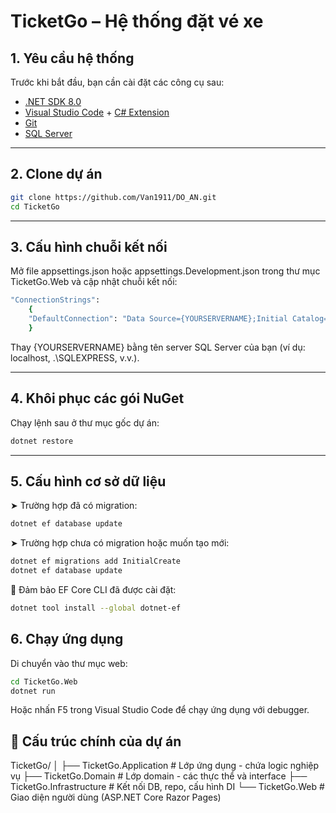 # TicketGo – Hệ thống đặt vé xe

## 1. Yêu cầu hệ thống

Trước khi bắt đầu, bạn cần cài đặt các công cụ sau:

- [.NET SDK 8.0](https://dotnet.microsoft.com/en-us/download)
- [Visual Studio Code](https://code.visualstudio.com/) + [C# Extension](https://marketplace.visualstudio.com/items?itemName=ms-dotnettools.csharp)
- [Git](https://git-scm.com/downloads)
- [SQL Server](https://www.microsoft.com/en-us/sql-server/sql-server-downloads)

---

## 2. Clone dự án

```bash
git clone https://github.com/Van1911/DO_AN.git
cd TicketGo
```
---

## 3. Cấu hình chuỗi kết nối
Mở file appsettings.json hoặc appsettings.Development.json trong thư mục TicketGo.Web và cập nhật chuỗi kết nối:

```bash
"ConnectionStrings": 
    {
    "DefaultConnection": "Data Source={YOURSERVERNAME};Initial Catalog=TicketGoV2;Integrated Security=True;Encrypt=False"
    }
```
Thay {YOURSERVERNAME} bằng tên server SQL Server của bạn (ví dụ: localhost, .\SQLEXPRESS, v.v.).


---

## 4. Khôi phục các gói NuGet
Chạy lệnh sau ở thư mục gốc dự án:
```bash
dotnet restore
```

---

## 5. Cấu hình cơ sở dữ liệu
➤ Trường hợp đã có migration:

```bash
dotnet ef database update
```

➤ Trường hợp chưa có migration hoặc muốn tạo mới:

```bash
dotnet ef migrations add InitialCreate
dotnet ef database update
```

📌 Đảm bảo EF Core CLI đã được cài đặt:

```bash
dotnet tool install --global dotnet-ef
```

## 6. Chạy ứng dụng
Di chuyển vào thư mục web:

```bash
cd TicketGo.Web
dotnet run
```
Hoặc nhấn F5 trong Visual Studio Code để chạy ứng dụng với debugger.

## 📂 Cấu trúc chính của dự án
TicketGo/
│
├── TicketGo.Application      # Lớp ứng dụng - chứa logic nghiệp vụ
├── TicketGo.Domain           # Lớp domain - các thực thể và interface
├── TicketGo.Infrastructure   # Kết nối DB, repo, cấu hình DI
└── TicketGo.Web              # Giao diện người dùng (ASP.NET Core Razor Pages)

